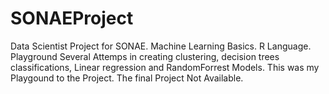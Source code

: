 # SONAEProject
Data Scientist Project for SONAE. Machine Learning Basics. R Language. Playground
Several Attemps in creating clustering, decision trees classifications, Linear regression and RandomForrest Models.
This was my Playgound to the Project.
The final Project Not Available.
